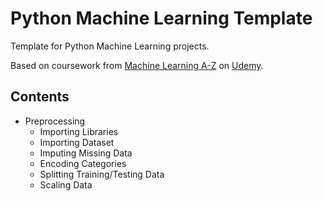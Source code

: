 # Python Machine Learning Template
Template for Python Machine Learning projects.

Based on coursework from [Machine Learning A-Z](https://www.udemy.com/course/machinelearning/) on [Udemy](https://www.udemy.com).

## Contents
- Preprocessing
    - Importing Libraries
    - Importing Dataset
    - Imputing Missing Data
    - Encoding Categories
    - Splitting Training/Testing Data
    - Scaling Data